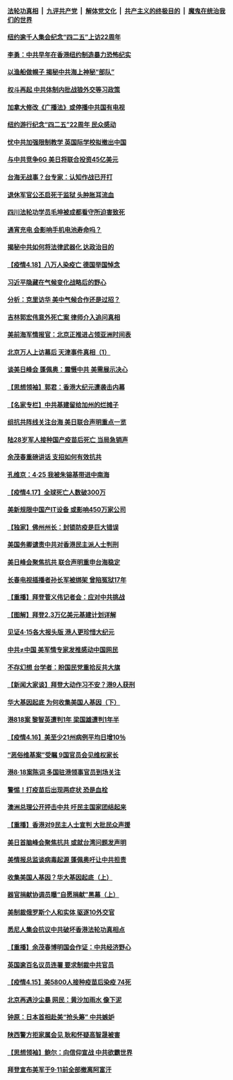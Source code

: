 

####  [法轮功真相](../../../../basic/blob/master/README.md?t=04191131) &nbsp;|&nbsp; [九评共产党](../../../../9ping.md/blob/master/README.md?t=04191131) &nbsp;|&nbsp; [解体党文化](../../../../jtdwh.md/blob/master/README.md?t=04191131)  &nbsp;|&nbsp; [共产主义的终极目的](../../../../gczydzjmd.md/blob/master/README.md?t=04191131) &nbsp;|&nbsp; [魔鬼在统治我们的世界](../../../../mgztzwmdsj.md/blob/master/README.md?t=04191131) 

#### [纽约逾千人集会纪念“四二五”上访22周年](../pages/nf4514/n12888703.md?t=04191131) 

#### [李勇：中共早年在香港纽约制造暴力恐怖纪实](../pages/nf4514/n12887922.md?t=04191131) 

#### [以渔船做幌子 揭秘中共海上神秘“部队”](../pages/nf4514/n12888764.md?t=04191131) 

#### [权斗再起 中共体制内批战狼外交等习政策](../pages/nf4514/n12888818.md?t=04191131) 

#### [加拿大修改《广播法》或停播中共国有电视](../pages/nf4514/n12888537.md?t=04191131) 

#### [纽约游行纪念“四二五”22周年 民众感动](../pages/nf4514/n12888581.md?t=04191131) 

#### [忧中共加强限制教学 英国际学校拟撤出中国](../pages/nf4514/n12888400.md?t=04191131) 

#### [与中共竞争6G 美日将联合投资45亿美元](../pages/nf4514/n12888507.md?t=04191131) 

#### [台海无战事？台专家：认知作战已开打](../pages/nf4514/n12887938.md?t=04191131) 

#### [退休军官公丕启死于监狱 头肿胀耳流血](../pages/nf4514/n12887874.md?t=04191131) 

#### [四川法轮功学员毛坤被成都看守所迫害致死](../pages/nf4514/n12887453.md?t=04191131) 

#### [通宵充电 会影响手机电池寿命吗？](../pages/nf4514/n12871937.md?t=04191131) 

#### [揭秘中共如何将法律武器化 达政治目的](../pages/nf4514/n12883245.md?t=04191131) 

#### [【疫情4.18】八万人染疫亡 德国举国悼念](../pages/nf4514/n12887760.md?t=04191131) 

#### [习近平隐藏在气候变化战略后的野心](../pages/nf4514/n12882944.md?t=04191131) 

#### [分析：克里访华 美中气候合作还是过招？](../pages/nf4514/n12887263.md?t=04191131) 

#### [吉林郭宏伟意外死亡案 律师介入追问真相](../pages/nf4514/n12887185.md?t=04191131) 

#### [美前海军情报官：北京正推进占领亚洲时间表](../pages/nf4514/n12887081.md?t=04191131) 

#### [北京万人上访幕后 天津事件真相（1）](../pages/nf4514/n12885174.md?t=04191131) 

#### [谈美日峰会 蓬佩奥：震慑中共 美需展示决心](../pages/nf4514/n12886872.md?t=04191131) 

#### [【思想领袖】郭君：香港大纪元遭袭击内幕](../pages/nf4514/n12885694.md?t=04191131) 

#### [【名家专栏】中共基建留给加州的烂摊子](../pages/nf4514/n12886526.md?t=04191131) 

#### [组抗共阵线关注台海 美日联合声明重点一览](../pages/nf4514/n12886696.md?t=04191131) 

#### [陆28岁军人接种国产疫苗后死亡 当局急销声](../pages/nf4514/n12886701.md?t=04191131) 

#### [余茂春重磅讲话 支招如何有效抗共](../pages/nf4514/n12886577.md?t=04191131) 

#### [孔维京：4·25 我被朱镕基带进中南海](../pages/nf4514/n12864987.md?t=04191131) 

#### [【疫情4.17】全球死亡人数破300万](../pages/nf4514/n12886398.md?t=04191131) 

#### [美新规限中国产IT设备 或影响450万家公司](../pages/nf4514/n12885983.md?t=04191131) 

#### [【独家】佛州州长：封锁防疫是巨大错误](../pages/nf4514/n12885668.md?t=04191131) 

#### [美国务卿谴责中共对香港民主派人士判刑](../pages/nf4514/n12885969.md?t=04191131) 

#### [美日峰会聚焦抗共 联合声明重申台海稳定](../pages/nf4514/n12885495.md?t=04191131) 

#### [长春电视插播者孙长军被绑架 曾陷冤狱17年](../pages/nf4514/n12884167.md?t=04191131) 

#### [【重播】拜登菅义伟记者会：应对中共挑战](../pages/nf4514/n12885127.md?t=04191131) 

#### [【图解】拜登2.3万亿美元基建计划详解](../pages/nf4514/n12885277.md?t=04191131) 

#### [见证4·15各大报头版 港人更珍惜大纪元](../pages/nf4514/n12885458.md?t=04191131) 

#### [中共≠中国 美军情专家发推感动中国网民](../pages/nf4514/n12885199.md?t=04191131) 

#### [不存幻想 台学者：盼国民党重拾反共大旗](../pages/nf4514/n12884928.md?t=04191131) 

#### [【新闻大家谈】拜登大动作习不安？港9人获刑](../pages/nf4514/n12884875.md?t=04191131) 

#### [华大基因起底 为何收集美国人基因（下）](../pages/nf4514/n12858714.md?t=04191131) 

#### [港818案 黎智英遭判1年 梁国雄遭判1年半](../pages/nf4514/n12884049.md?t=04191131) 

#### [【疫情4.16】美至少21州病例平均日增10％](../pages/nf4514/n12884237.md?t=04191131) 

#### [“恶俗维基案”受瞩 9国官员会见维权家长](../pages/nf4514/n12883977.md?t=04191131) 

#### [港8·18案陈词 多国驻港领事官员到场关注](../pages/nf4514/n12883729.md?t=04191131) 

#### [警惕！打疫苗后出现两症状 恐是血栓](../pages/nf4514/n12882660.md?t=04191131) 

#### [澳洲总理公开抨击中共 吁民主国家团结起来](../pages/nf4514/n12883365.md?t=04191131) 

#### [【重播】香港对9民主人士宣判 大批民众声援](../pages/nf4514/n12882498.md?t=04191131) 

#### [美日首脑峰会聚焦抗共 或就台湾问题发声明](../pages/nf4514/n12882479.md?t=04191131) 

#### [美情报总监谈病毒起源 蓬佩奥吁让中共担责](../pages/nf4514/n12882671.md?t=04191131) 

#### [收集美国人基因？华大基因起底（上）](../pages/nf4514/n12858521.md?t=04191131) 

#### [器官捐献协调员曝“自愿捐献”黑幕（上）](../pages/nf4514/n12878830.md?t=04191131) 

#### [美制裁俄罗斯个人和实体 驱逐10外交官](../pages/nf4514/n12882386.md?t=04191131) 

#### [悉尼人集会抗议中共破坏香港法轮功真相点](../pages/nf4514/n12881708.md?t=04191131) 

#### [【重播】余茂春博明国会作证：中共经济野心](../pages/nf4514/n12880897.md?t=04191131) 

#### [英国逾百名议员连署 要求制裁中共官员](../pages/nf4514/n12881902.md?t=04191131) 

#### [【疫情4.15】美5800人接种疫苗后染疫 74死](../pages/nf4514/n12881601.md?t=04191131) 

#### [北京再遇沙尘暴 网民：黄沙加雨水 像下泥](../pages/nf4514/n12881518.md?t=04191131) 

#### [钟原：日本首相赴美“抢头筹” 中共嫉妒](../pages/nf4514/n12881043.md?t=04191131) 

#### [陕西警方拒家属会见 耿和怀疑高智晟被害](../pages/nf4514/n12879593.md?t=04191131) 

#### [【思想领袖】鲍尔：向信仰宣战 中共欲霸世界](../pages/nf4514/n12775171.md?t=04191131) 

#### [拜登宣布美军于9‧11前全部撤离阿富汗](../pages/nf4514/n12880666.md?t=04191131) 

